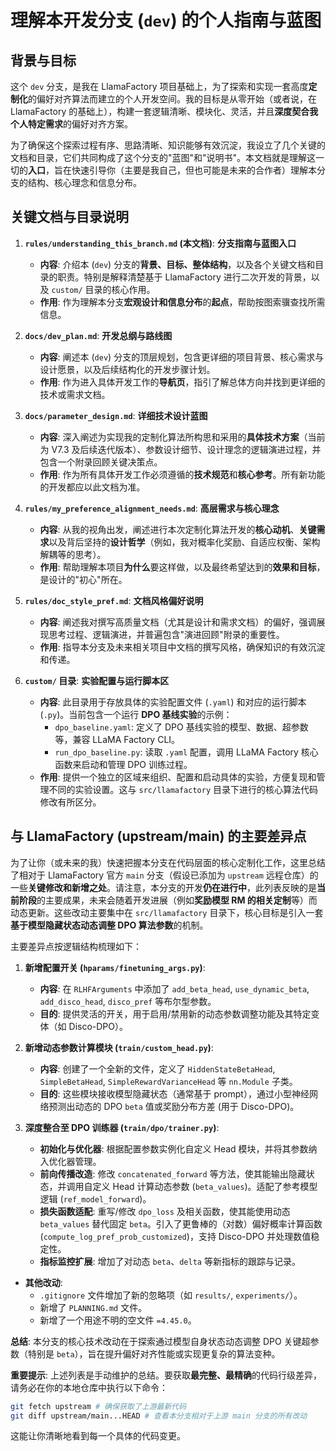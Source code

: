 # 理解本开发分支 (`dev`) 的个人指南与蓝图

## 背景与目标

这个 `dev` 分支，是我在 LlamaFactory 项目基础上，为了探索和实现一套高度**定制化**的偏好对齐算法而建立的个人开发空间。我的目标是从零开始（或者说，在 LlamaFactory 的基础上），构建一套逻辑清晰、模块化、灵活，并且**深度契合我个人特定需求**的偏好对齐方案。

为了确保这个探索过程有序、思路清晰、知识能够有效沉淀，我设立了几个关键的文档和目录，它们共同构成了这个分支的"蓝图"和"说明书"。本文档就是理解这一切的**入口**，旨在快速引导你（主要是我自己，但也可能是未来的合作者）理解本分支的结构、核心理念和信息分布。

## 关键文档与目录说明

1.  **`rules/understanding_this_branch.md` (本文档)**: **分支指南与蓝图入口**
    *   **内容**: 介绍本 (`dev`) 分支的**背景、目标、整体结构**，以及各个关键文档和目录的职责。特别是解释清楚基于 LlamaFactory 进行二次开发的背景，以及 `custom/` 目录的核心作用。
    *   **作用**: 作为理解本分支**宏观设计和信息分布**的**起点**，帮助按图索骥查找所需信息。

2.  **`docs/dev_plan.md`**: **开发总纲与路线图**
    *   **内容**: 阐述本 (`dev`) 分支的顶层规划，包含更详细的项目背景、核心需求与设计愿景，以及后续结构化的开发步骤计划。
    *   **作用**: 作为进入具体开发工作的**导航页**，指引了解总体方向并找到更详细的技术或需求文档。

3.  **`docs/parameter_design.md`**: **详细技术设计蓝图**
    *   **内容**: 深入阐述为实现我的定制化算法所构思和采用的**具体技术方案**（当前为 V7.3 及后续迭代版本）、参数设计细节、设计理念的逻辑演进过程，并包含一个附录回顾关键决策点。
    *   **作用**: 作为所有具体开发工作必须遵循的**技术规范**和**核心参考**。所有新功能的开发都应以此文档为准。

4.  **`rules/my_preference_alignment_needs.md`**: **高层需求与核心理念**
    *   **内容**: 从我的视角出发，阐述进行本次定制化算法开发的**核心动机**、**关键需求**以及背后坚持的**设计哲学**（例如，我对概率化奖励、自适应权衡、架构解耦等的思考）。
    *   **作用**: 帮助理解本项目**为什么**要这样做，以及最终希望达到的**效果和目标**，是设计的"初心"所在。

5.  **`rules/doc_style_pref.md`**: **文档风格偏好说明**
    *   **内容**: 阐述我对撰写高质量文档（尤其是设计和需求文档）的偏好，强调展现思考过程、逻辑演进，并普遍包含"演进回顾"附录的重要性。
    *   **作用**: 指导本分支及未来相关项目中文档的撰写风格，确保知识的有效沉淀和传递。

6.  **`custom/` 目录**: **实验配置与运行脚本区**
    *   **内容**: 此目录用于存放具体的实验配置文件 (`.yaml`) 和对应的运行脚本 (`.py`)。当前包含一个运行 **DPO 基线实验**的示例：
        *   `dpo_baseline.yaml`: 定义了 DPO 基线实验的模型、数据、超参数等，兼容 LLaMA Factory CLI。
        *   `run_dpo_baseline.py`: 读取 `.yaml` 配置，调用 LLaMA Factory 核心函数来启动和管理 DPO 训练过程。
    *   **作用**: 提供一个独立的区域来组织、配置和启动具体的实验，方便复现和管理不同的实验设置。这与 `src/llamafactory` 目录下进行的核心算法代码修改有所区分。


## 与 LlamaFactory (upstream/main) 的主要差异点

为了让你（或未来的我）快速把握本分支在代码层面的核心定制化工作，这里总结了相对于 LlamaFactory 官方 `main` 分支（假设已添加为 `upstream` 远程仓库）的一些**关键修改和新增之处**。请注意，本分支的开发**仍在进行中**，此列表反映的是**当前阶段**的主要成果，未来会随着开发进展（例如**奖励模型 RM 的相关定制**等）而动态更新。这些改动主要集中在 `src/llamafactory` 目录下，核心目标是引入一套**基于模型隐藏状态动态调整 DPO 算法参数**的机制。

主要差异点按逻辑结构梳理如下：

1.  **新增配置开关 (`hparams/finetuning_args.py`)**:
    *   **内容**: 在 `RLHFArguments` 中添加了 `add_beta_head`, `use_dynamic_beta`, `add_disco_head`, `disco_pref` 等布尔型参数。
    *   **目的**: 提供灵活的开关，用于启用/禁用新的动态参数调整功能及其特定变体（如 Disco-DPO）。

2.  **新增动态参数计算模块 (`train/custom_head.py`)**:
    *   **内容**: 创建了一个全新的文件，定义了 `HiddenStateBetaHead`, `SimpleBetaHead`, `SimpleRewardVarianceHead` 等 `nn.Module` 子类。
    *   **目的**: 这些模块接收模型隐藏状态（通常基于 prompt），通过小型神经网络预测出动态的 DPO `beta` 值或奖励分布方差 (用于 Disco-DPO)。

3.  **深度整合至 DPO 训练器 (`train/dpo/trainer.py`)**:
    *   **初始化与优化器**: 根据配置参数实例化自定义 Head 模块，并将其参数纳入优化器管理。
    *   **前向传播改造**: 修改 `concatenated_forward` 等方法，使其能输出隐藏状态，并调用自定义 Head 计算动态参数 (`beta_values`)。适配了参考模型逻辑 (`ref_model_forward`)。
    *   **损失函数适配**: 重写/修改 `dpo_loss` 及相关函数，使其能使用动态 `beta_values` 替代固定 `beta`。引入了更鲁棒的（对数）偏好概率计算函数 (`compute_log_pref_prob_customized`)，支持 Disco-DPO 并处理数值稳定性。
    *   **指标监控扩展**: 增加了对动态 `beta`、`delta` 等新指标的跟踪与记录。

*   **其他改动**: 
    *   `.gitignore` 文件增加了新的忽略项（如 `results/`, `experiments/`）。
    *   新增了 `PLANNING.md` 文件。
    *   新增了一个用途不明的空文件 `=4.45.0`。

**总结**: 本分支的核心技术改动在于探索通过模型自身状态动态调整 DPO 关键超参数（特别是 `beta`），旨在提升偏好对齐性能或实现更复杂的算法变种。

**重要提示**: 上述列表是手动维护的总结。要获取**最完整、最精确**的代码行级差异，请务必在你的本地仓库中执行以下命令：

```bash
git fetch upstream # 确保获取了上游最新代码
git diff upstream/main...HEAD # 查看本分支相对于上游 main 分支的所有改动
```

这能让你清晰地看到每一个具体的代码变更。
